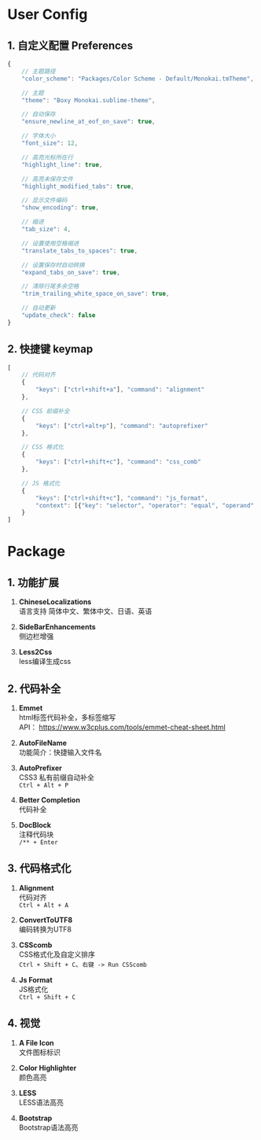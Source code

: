 User Config
=

## 1. 自定义配置 Preferences


``` javascript
{
    // 主题路径
    "color_scheme": "Packages/Color Scheme - Default/Monokai.tmTheme",

    // 主题
    "theme": "Boxy Monokai.sublime-theme",

    // 自动保存
    "ensure_newline_at_eof_on_save": true,

    // 字体大小
    "font_size": 12,

    // 高亮光标所在行
    "highlight_line": true,

    // 高亮未保存文件
    "highlight_modified_tabs": true,

    // 显示文件编码
    "show_encoding": true,

    // 缩进
    "tab_size": 4,

    // 设置使用空格缩进
    "translate_tabs_to_spaces": true,

    // 设置保存时自动转换
    "expand_tabs_on_save": true,

    // 清除行尾多余空格
    "trim_trailing_white_space_on_save": true,

    // 自动更新
    "update_check": false
}

```

## 2. 快捷键 keymap

``` javascript
[
    // 代码对齐
    {
        "keys": ["ctrl+shift+a"], "command": "alignment"
    },

    // CSS 前缀补全
    {
        "keys": ["ctrl+alt+p"], "command": "autoprefixer"
    },

    // CSS 格式化
    {
        "keys": ["ctrl+shift+c"], "command": "css_comb"
    },

    // JS 格式化
    {
        "keys": ["ctrl+shift+c"], "command": "js_format",
        "context": [{"key": "selector", "operator": "equal", "operand": "source.js,source.json"}]
    }
]
```

Package
=

## 1. 功能扩展

1. **ChineseLocalizations**<br>
语言支持 简体中文、繁体中文、日语、英语

2. **SideBarEnhancements**<br>
侧边栏增强

3. **Less2Css**<br>
less编译生成css

## 2. 代码补全

1. **Emmet**<br>
html标签代码补全，多标签缩写<br>
API： https://www.w3cplus.com/tools/emmet-cheat-sheet.html

2. **AutoFileName**<br>
    功能简介：快捷输入文件名

3. **AutoPrefixer**<br>
CSS3 私有前缀自动补全<br>
`Ctrl + Alt + P`

4. **Better Completion**<br>
代码补全

5. **DocBlock**<br>
注释代码块<br>
`/** + Enter`

## 3. 代码格式化

1. **Alignment**<br>
代码对齐<br>
`Ctrl + Alt + A`

2. **ConvertToUTF8**<br>
编码转换为UTF8

3. **CSScomb**<br>
CSS格式化及自定义排序<br>
`Ctrl + Shift + C`、`右键 -> Run CSScomb`

4. **Js Format**<br>
JS格式化<br>
`Ctrl + Shift + C`

## 4. 视觉

1. **A File Icon**<br>
文件图标标识

2. **Color Highlighter**<br>
颜色高亮

3. **LESS**<br>
LESS语法高亮

4. **Bootstrap**<br>
Bootstrap语法高亮
